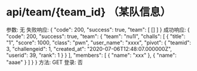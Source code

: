 # api/team/{team_id} （某队信息）

参数: 无
失败响应: {
"code": 200,
"success": true,
"team": [
[]
]
}
成功响应: {
"code": 200,
"success": true,
"team": {
"team": "nu1l",
"challs": [
{
"title": "1",
"score": 1000,
"class": "pwn",
"user_name": "xxxx",
"pivot": {
"teamid": 3,
"challengeid": 1,
"created_at": "2020-07-06T12:48:07.000000Z",
"userid": 39,
"rank": 1
}
}
],
"members": [
{
"name": "xxx"
},
{
"name": "aaae"
}
]
}
}
方法: GET
登录: 否